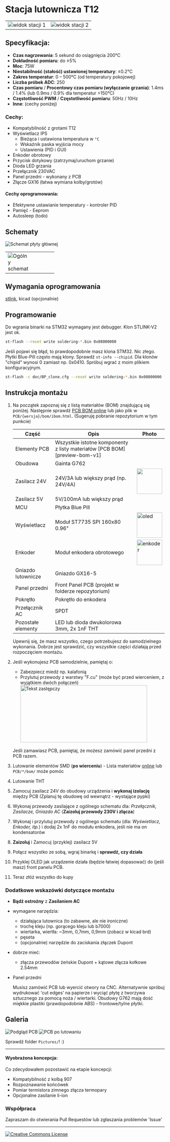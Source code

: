 # Stacja lutownicza T12

<table>
    <td><img src="Pictures/Photos/IMG_20240221_182605.jpg" alt="widok stacji 1"></td>
    <td><img src="Pictures/Photos/IMG_20240221_183115.jpg" alt="widok stacji 2"></td>
</table>

## Specyfikacja:

- **Czas nagrzewania**: 5 sekund do osiągnięcia 200°C
- **Dokładność pomiaru**: do ±5%
- **Moc**: 75W
- **Niestabilność (stałość) ustawionej temperatury**: ±0.2°C
- **Zakres temperatur**: 0 – 500°C (od temperatury pokojowej)
- **Liczba próbek ADC**: 250
- **Czas pomiaru** / **Procentowy czas pomiaru (wyłączanie grzania)**: 1.4ms / 1.4% (lub 0.9ms / 0.9% dla temperatur >150°C)
- **Częstotliwość PWM** / **Częstotliwość pomiaru**: 50Hz / 10Hz
- **Inne**: (cechy poniżej)

<!-- # O mojej motywacji

elektroda.
*Tłumaczone strony z polskiego! -->

### Cechy:

- Kompatybilność z grotami T12
- Wyświetlacz IPS
  - Bieżąca i ustawiona temperatura w `°C`
  - Wskaźnik paska wyjścia mocy
  - Ustawienia (PID i GUI)
- Enkoder obrotowy
- Przycisk dotykowy (zatrzymaj/uruchom grzanie)
- Dioda LED grzania
- Przełącznik 230VAC
- Panel przedni - wykonany z PCB
- Złącze GX16 (łatwa wymiana kolby/grotów)

#### Cechy oprogramowania:

- Efektywne ustawianie temperatury - kontroler PID
- Pamięć - Eeprom
- Autosleep (todo)

## Schematy

<table>
    <tr><img src="Pictures/Mainboard-Schematic.png" alt="Schemat płyty głównej"></tr>
    <tr>
        <td><img src="Pictures/Overall-Schematic.png" alt="Ogólny schemat" style="max-width:50%; height:auto;"></td>
    </tr>
</table>

## Wymagania oprogramowania

[stlink](https://github.com/stlink-org/stlink?tab=readme-ov-file), kicad (opcjonalnie)

## Programowanie

Do wgrania binarki na STM32 wymagany jest debugger. Klon STLINK-V2 jest ok.

```bash
st-flash --reset write soldering-*.bin 0x08000000
```

Jeśli pojawi się błąd, to prawdopodobnie masz klona STM32. Nic złego. Płytki Blue-Pill często mają klony. Sprawdź `st-info --chipid`. Dla klonów "chipid" wynosi 0 zamiast np. 0x0410. Spróbuj wgrać z moim plikiem konfiguracyjnym.

```bash
st-flash -c doc/BP_clone.cfg --reset write soldering-*.bin 0x08000000
```

## Instrukcja montażu

1. Na początek zapoznaj się z listą materiałów (BOM) znajdującą się poniżej. Następnie sprawdź [PCB BOM online][podglad-bom-v1] lub jako plik w `PCB/{wersja}/bom/ibom.html`. (Sugeruję pobranie repozytorium w tym punkcie)

   | Część              | Opis                                                                      | Photo                                                                    |
   | ------------------ | ------------------------------------------------------------------------- | ------------------------------------------------------------------------ |
   | Elementy PCB       | Wszystkie istotne komponenty z listy materiałów [PCB BOM][preview-bom-v1] |                                                                          |
   | Obudowa            | Gainta G762                                                               |                                                                          |
   | Zasilacz 24V       | 24V/3A lub większy prąd (np. 24V/4A)                                      | <img src="Pictures/parts-modules/power-supply-24v-1.jpg" height="80">    |
   | Zasilacz 5V        | 5V/100mA lub większy prąd                                                 |                                                                          |
   | MCU                | Płytka Blue Pill                                                          |                                                                          |
   | Wyświetlacz        | Moduł ST7735 SPI 160x80 0.96"                                             | <img src="Pictures/parts-modules/display.jpg" alt="oled" height="80">    |
   | Enkoder            | Moduł enkodera obrotowego                                                 | <img src="Pictures/parts-modules/enkoder.jpg" alt="enkoder" height="80"> |
   | Gniazdo lutownicze | Gniazdo GX16-5                                                            |                                                                          |
   | Panel przedni      | Front Panel PCB (projekt w folderze repozytorium)                         |                                                                          |
   | Pokrętło           | Pokrętło do enkodera                                                      |                                                                          |
   | Przełącznik AC     | SPDT                                                                      |                                                                          |
   | Pozostałe elementy | LED lub dioda dwukolorowa 3mm, 2x 1nF THT                                 |                                                                          |

   Upewnij się, że masz wszystko, czego potrzebujesz do samodzielnego wykonania. Dobrze jest sprawdzić, czy wszystkie części działają przed rozpoczęciem montażu.

2. Jeśli wykonujesz PCB samodzielnie, pamiętaj o:
   <!-- - Możesz użyć _Ready-to-print.pdf_ np. do metody żelazkowej -->

   - Zabezpiecz miedź np. kalafonią
   - Przylutuj przewody z warstwy "F.cu" (może być przed wierceniem, z wyjątkiem dwóch połączeń)
     <img src="Pictures/Wires-at-[F.Cu].png" alt="Tekst zastępczy" width="400" height="180" align="char">

   Jeśli zamawiasz PCB, pamiętaj, że możesz zamówić panel przedni z PCB razem.

3. Lutowanie elementów SMD (**po wierceniu**) - Lista materiałów [online][podglad-bom-v1] lub `PCB/*/bom/` może pomóc
4. Lutowanie THT
5. Zamocuj zasilacz 24V do obudowy urządzenia i **wykonaj izolację** między PCB (Zplanuj tę obudowę od wewnątrz - wystające pypki)
6. Wykonaj przewody zasilające z ogólnego schematu dla: _Przełącznik, Zasilacze, Gniazdo AC_ (**Zaizoluj przewody 230V i złącza**)
7. Wykonaj i przylutuj przewody z ogólnego schematu (dla: _Wyświetlacz, Enkoder, itp._) i dodaj 2x 1nF do modułu enkodera, jeśli nie ma on kondensatorów
8. **Zaizoluj** i Zamocuj (przyklej) zasilacz 5V
9. Połącz wszystko ze sobą, wgraj binarkę i **sprawdź, czy działa**
10. Przyklej OLED jak urządzenie działa (będzie łatwiej dopasować) do (jeśli masz) front panelu PCB.
11. Teraz złóż wszystko do kupy

### Dodatkowe wskazówki dotyczące montażu

- **Bądź ostrożny** z **Zasilaniem AC**

- wymagane narzędzia:

  - działająca lutownica (to zabawne, ale nie ironiczne)
  - trochę kleju (np. gorącego kleju lub b7000)
  - wiertarka, wiertła: ~3mm, 0,7mm, 0,9mm (zobacz w kicad brd)
  - pęseta
  - (opcjonalnie) narzędzie do zaciskania złączek Dupont

- dobrze mieć:

  - złącza przewodów żeńskie Dupont + kątowe złącza kołkowe 2.54mm

- Panel przedni

  Musisz zamówić PCB lub wyercić otwory na CNC. Alternatywnie spróbuj wydrukować 'cut edges' na papierze i wyciąć płytę z tworzywa sztucznego za pomocą noża / wiertarki. Obudowy G762 mają dość miękkie plastiki (prawdopodobnie ABS) - frontowe/tylne płytki.

## Galeria

![Podgląd PCB](Pictures/PCB-prewiew.png)
![PCB po lutowaniu](2024-02-25-21-33-33-155.jpg)

Sprawdź folder `Pictures/`! :)

---

#### Wyobrażona koncepcja:

Co zdecydowałem pozostawić na etapie koncepcji:

- Kompatybilność z kolbą 907
- Rozpoznawanie końcówek
- Pomiar termistora zimnego złącza termopary
- Opcjonalne zasilanie li-ion

### Współpraca

Zapraszam do otwierania Pull Requestów lub zgłaszania problemów 'Issue'

---

<a rel="license" href="https://creativecommons.org/licenses/by-nc/4.0"><img alt="Creative Commons License" style="border-width:0" src="https://licensebuttons.net/l/by-nc/4.0/88x31.png" /></a>

[podglad-bom-v1]: https://html-preview.github.io/?url=https://github.com/szymonPJO/SolderingStation-T12/blob/main/PCB/soldering-mainboard-v1.0/bom/ibom.html
